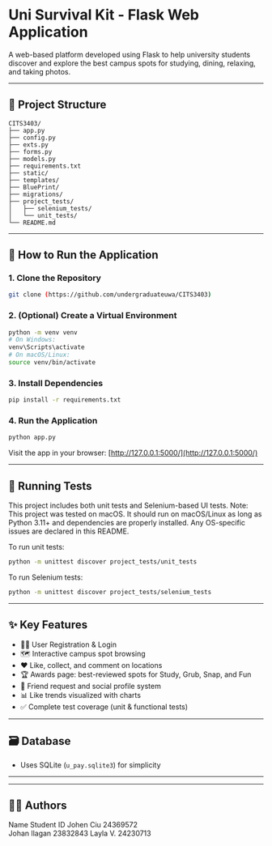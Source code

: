 # Uni Survival Kit - Flask Web Application

A web-based platform developed using Flask to help university students discover and explore the best campus spots for studying, dining, relaxing, and taking photos.

---

## 📁 Project Structure

```
CITS3403/
├── app.py
├── config.py
├── exts.py
├── forms.py
├── models.py
├── requirements.txt
├── static/
├── templates/
├── BluePrint/
├── migrations/
├── project_tests/
│   ├── selenium_tests/
│   └── unit_tests/
└── README.md
```

---

## 🚀 How to Run the Application

### 1. Clone the Repository
```bash
git clone (https://github.com/undergraduateuwa/CITS3403)

```

### 2. (Optional) Create a Virtual Environment
```bash
python -m venv venv
# On Windows:
venv\Scripts\activate
# On macOS/Linux:
source venv/bin/activate
```

### 3. Install Dependencies
```bash
pip install -r requirements.txt
```

### 4. Run the Application
```bash
python app.py
```

Visit the app in your browser: [http://127.0.0.1:5000/](http://127.0.0.1:5000/)

---

## 🧪 Running Tests

This project includes both unit tests and Selenium-based UI tests.
Note: This project was tested on macOS. It should run on macOS/Linux as long as Python 3.11+ and dependencies are properly installed. Any OS-specific issues are declared in this README.

To run unit tests:
```bash
python -m unittest discover project_tests/unit_tests
```

To run Selenium tests:
```bash
python -m unittest discover project_tests/selenium_tests
```

---

## ✨ Key Features

- 🧑‍🎓 User Registration & Login
- 🗺️ Interactive campus spot browsing
- ❤️ Like, collect, and comment on locations
- 🏆 Awards page: best-reviewed spots for Study, Grub, Snap, and Fun
- 👥 Friend request and social profile system
- 📊 Like trends visualized with charts
- ✅ Complete test coverage (unit & functional tests)

---

## 🗃️ Database

- Uses SQLite (`u_pay.sqlite3`) for simplicity

---

---

## 👨‍💻 Authors

Name	         Student ID	
Johen Ciu	     24369572	
Johan llagan	 23832843
Layla V.	     24230713
